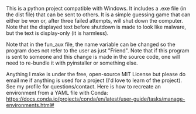 This is a python project compatible with Windows. It includes a .exe file (in the dist file) that can be sent to others. It is a simple guessing game that can either be won or, after three failed attempts, will shut down the computer. Note that the displayed text before shutdown is made to look like malware, but the text is display-only (it is harmless).

Note that in the fun_aux file, the name variable can be changed so the program does not refer to the user as just "Friend".  Note that if this program is sent to someone and this change is made in the source code, one will need to re-bundle it with pyinstaller or something else.  

Anything I make is under the free, open-source MIT License but please do email me if anything is used for a project (I'd love to learn of the project).  See my profile for questions/contact. Here is how to recreate an environment from a YAML file with Conda: https://docs.conda.io/projects/conda/en/latest/user-guide/tasks/manage-environments.html#
